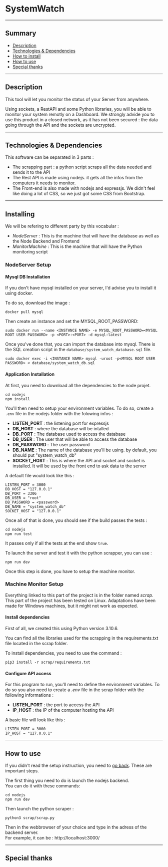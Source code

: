 # SystemWatch

---
## Summary

- [Description](#description)
- [Technologies & Dependencies](#technologies--dependencies)
- [How to install](#installing)
- [How to use](#how-to-use)
- [Special thanks](#special-thanks)

---
## Description

This tool will let you monitor the status of your Server from anywhere.

Using sockets, a RestAPI and some Python libraries, you will be able to monitor your system remotly on a Dashboard. 
We strongly advide you to use this product in a closed network, as it has not been secured : the data going through the API and the sockets are uncrypted.

---
## Technologies & Dependencies

This software can be separated in 3 parts : 
- The scrapping part : a python script scraps all the data needed and sends it to the API
- The Rest API is made using nodejs. it gets all the infos from the computers it needs to monitor.
- The Front-end is also made with nodejs and expressjs. We didn't feel like doing a lot of CSS, so we just got some CSS from Bootstrap.

--- 
## Installing

We will be refering to different party by this vocabular : 
- *NodeServer* : This is the machine that will have the database as well as the Node Backend and Frontend
- *MonitorMachine* : This is the machine that will have the Python monitoring script 

### NodeServer Setup
#### Mysql DB Installation 

If you don't have mysql installed on your server, I'd advise you to install it using docker.

To do so, download the image : 
```
docker pull mysql
```

Then create an instance and set the MYSQL_ROOT_PASSWORD:
```
sudo docker run --name <INSTANCE NAME> -e MYSQL_ROOT_PASSWORD=<MYSQL ROOT USER PASSWORD> -p <PORT>:<PORT> -d mysql:latest
```

Once you've done that, you can import the database into mysql.
There is the SQL creation script in the `database/system_watch_database.sql` file.
```
sudo docker exec -i <INSTANCE NAME> mysql -uroot -p<MYSQL ROOT USER PASSWORD> < database/system_watch_db.sql
```


#### Application Installation

At first, you need to download all the dependencies to the node projet.
```
cd nodejs
npm install
```

You'll then need to setup your environment variables.
To do so, create a `.env` file in the nodejs folder with the folowing infos :
- **LISTEN_PORT** : the listening port for expressjs
- **DB_HOST** : where the database will be intalled
- **DB_PORT** : The database used to access the database
- **DB_USER** : The user that will be able to access the database
- **DB_PASSWORD** : The user password
- **DB_NAME** : The name of the database you'll be using. by default, you should put "system_watch_db" 
- **SOCKET_HOST** : This is where the API and socket and socket is installed. It will be used by the front end to ask data to the server

A default file would look like this : 
```
LISTEN_PORT = 3000
DB_HOST = "127.0.0.1"
DB_PORT = 3306
DB_USER = "root"
DB_PASSWORD = <password>
DB_NAME = "system_watch_db"
SOCKET_HOST = "127.0.0.1"
```

Once all of that is done, you should see if the build passes the tests : 
```
cd nodejs
npm run test
```

It passes only if all the tests at the end show `true`.

To launch the server and test it with the python scrapper, you can use : 
```
npm run dev
```

Once this step is done, you have to setup the machine monitor.

### Machine Monitor Setup

Everything linked to this part of the project is in the folder named *scrap*.
This part of the project has been tested on Linux. Adaptations have been made for Windows machines, but it might not work as expected.
#### Install dependencies 

First of all, we created this using Python version 3.10.6.

You can find all the libraries used for the scrapping in the requirements.txt file located in the scrap folder. 

To install dependencies, you need to use the command : 
```
pip3 install -r scrap/requirements.txt
```

#### Configure API access

For this program to run, you'll need to define the environment variables.
To do so you also need to create a *.env* file in the scrap folder with the following informations : 
- **LISTEN_PORT** : the port to access the API
- **IP_HOST** : the IP of the computer hosting the API

A basic file will look like this : 

```
LISTEN_PORT = 3000
IP_HOST = "127.0.0.1"
```


--- 
## How to use

If you didn't read the setup instruction, you need to [go back](#installing). These are important steps.

The first thing you need to do is launch the nodejs backend. \
You can do it with these commands:

```
cd nodejs
npm run dev
```

Then launch the python scraper : 
```
python3 scrap/scrap.py
```

Then in the webbrowser of your choice and type in the adress of the backend server. \
For example, it can be : http://localhost:3000/

--- 
## Special thanks

